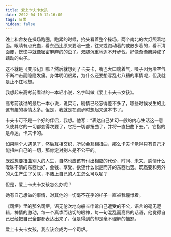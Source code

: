```yaml
---
title: 爱上卡夫卡女孩
date: 2022-04-10 12:16:00
tags: 日常
hidden: false
---
```

<meta name="referrer" content="no-referrer" />
<!-- more -->

晚上和舍友在操场跑圈，跑累的时候，抬头看着整个操场，两个南北的大灯照着地面。眼睛有点充血，看东西比原来要暗一些，往来或跑动着的或散步着的，看不清面庞，恍惚中就像密密麻麻的的虫子。双腿沉重地迈不开步伐，好像渐渐臃肿成了蠕动的虫子。

  

这不就是《变形记》嘛？然后就想到了卡夫卡，嘴巴大口喘着气，嗓子因为冷空气不断冲击而隐隐发痛。身体明明很累，为什么还要想写乱七八糟的事情呢，但我就是止不住地想。

  

我想起来高考前看过的一本轻小说，名字叫做《爱上卡夫卡女孩》。

  

高考前读过的最后一本小说，说实话，剧情已经忘得差不多了，哪些时候发生的比这有趣的事情太多。但是，我就是在跑步时想起来这本书了。

  

卡夫卡可不是一个好的伴侣，我想。他写：“表达自己梦幻一般的内心生活这一意义使其它的一切都变得次要了，它把一切都扭曲了，并将一直扭曲下去。”，它指的是命运，卡夫卡的。

  

如果两个人遇见了，然后互相交织，所以会互相扭曲，那么卡夫卡觉得只有自己才能扭曲自己的一切，那肯定对别人是不公平的。

  

既然想要扭曲别人的人生，自然也应该有付出相应的代价，时间、未来、感情什么暧昧不清的东西也好，金钱、享受、欲望什么似是而非的东西也罢。既然要和另外的人生产生了关联，不赌上自己的人生怎么可以呢？

  

但是，爱上卡夫卡女孩怎么办呢？

  

她有自己想做的事情，对其他的一切毫不在乎的样子一直被我憧憬着。

  

《司炉》里的那名司炉，语无伦次地向船长申诉自己遭受的不公，语言的毫无逻辑，神情的激动，每一个真挚而热切的眼神，每一句混乱而高昂的话语，他觉得自己已经把自己全部都表达出来了，但是得到的却是毫不理解的恼怒。

  

爱上卡夫卡女孩，我应该会成为一个司炉。

